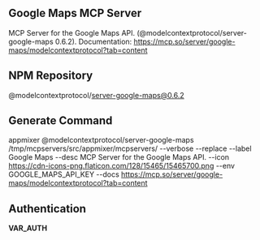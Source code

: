 Google Maps MCP Server
-------------------------------

MCP Server for the Google Maps API. (@modelcontextprotocol/server-google-maps 0.6.2). Documentation: <a target=_blank href='https://mcp.so/server/google-maps/modelcontextprotocol?tab=content'>https://mcp.so/server/google-maps/modelcontextprotocol?tab=content</a>

NPM Repository
--------------

@modelcontextprotocol/server-google-maps@0.6.2

Generate Command
----------------

appmixer @modelcontextprotocol/server-google-maps /tmp/mcpservers/src/appmixer/mcpservers/ --verbose --replace --label Google Maps --desc MCP Server for the Google Maps API. --icon https://cdn-icons-png.flaticon.com/128/15465/15465700.png --env GOOGLE_MAPS_API_KEY --docs https://mcp.so/server/google-maps/modelcontextprotocol?tab=content

Authentication
--------------

__VAR_AUTH__
